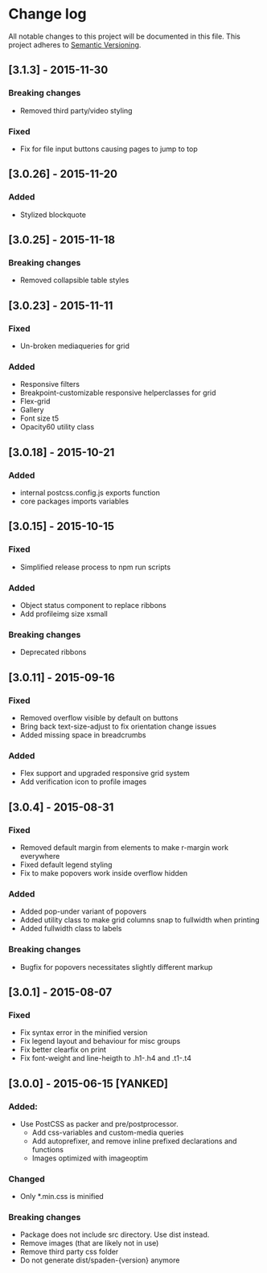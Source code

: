 # Change log
All notable changes to this project will be documented in this file.
This project adheres to [Semantic Versioning](http://semver.org/).

## [3.1.3] - 2015-11-30

### Breaking changes

* Removed third party/video styling

### Fixed

* Fix for file input buttons causing pages to jump to top

## [3.0.26] - 2015-11-20

### Added

* Stylized blockquote

## [3.0.25] - 2015-11-18

### Breaking changes

* Removed collapsible table styles

## [3.0.23] - 2015-11-11

### Fixed

* Un-broken mediaqueries for grid 

### Added

* Responsive filters
* Breakpoint-customizable responsive helperclasses for grid
* Flex-grid 
* Gallery
* Font size t5
* Opacity60 utility class

## [3.0.18] - 2015-10-21

### Added

* internal postcss.config.js exports function
* core packages imports variables

## [3.0.15] - 2015-10-15

### Fixed

* Simplified release process to npm run scripts

### Added

* Object status component to replace ribbons
* Add profileimg size xsmall

### Breaking changes

* Deprecated ribbons

## [3.0.11] - 2015-09-16

### Fixed

* Removed overflow visible by default on buttons
* Bring back text-size-adjust to fix orientation change issues
* Added missing space in breadcrumbs

### Added

* Flex support and upgraded responsive grid system
* Add verification icon to profile images

## [3.0.4] - 2015-08-31

### Fixed

* Removed default margin from elements to make r-margin work everywhere
* Fixed default legend styling
* Fix to make popovers work inside overflow hidden

### Added

* Added pop-under variant of popovers
* Added utility class to make grid columns snap to fullwidth when printing
* Added fullwidth class to labels

### Breaking changes

* Bugfix for popovers necessitates slightly different markup

## [3.0.1] - 2015-08-07

### Fixed

* Fix syntax error in the minified version
* Fix legend layout and behaviour for misc groups
* Fix better clearfix on print
* Fix font-weight and line-heigth to .h1-.h4 and .t1-.t4

## [3.0.0] - 2015-06-15 [YANKED]

### Added:

* Use PostCSS as packer and pre/postprocessor.
    * Add css-variables and custom-media queries
    * Add autoprefixer, and remove inline prefixed declarations and functions
    * Images optimized with imageoptim

### Changed

* Only *.min.css is minified

### Breaking changes

* Package does not include src directory. Use dist instead.
* Remove images (that are likely not in use)
* Remove third party css folder
* Do not generate dist/spaden-{version} anymore
